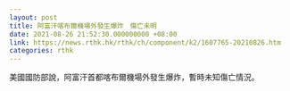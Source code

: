 ```yaml
---
layout: post
title: 阿富汗喀布爾機場外發生爆炸　傷亡未明
date: 2021-08-26 21:52:30.000000000 +08:00
link: https://news.rthk.hk/rthk/ch/component/k2/1607765-20210826.htm
categories: rthk
---
```


美國國防部說，阿富汗首都喀布爾機場外發生爆炸，暫時未知傷亡情況。
